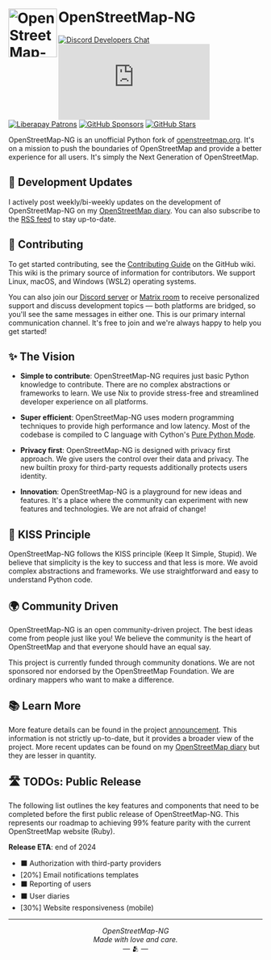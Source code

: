 # <img src="https://files.monicz.dev/osm/openstreetmap-ng.webp" alt="OpenStreetMap-NG logo" align="left" height="96px"> OpenStreetMap-NG

[![Discord Developers Chat](https://shields.monicz.dev/discord/1246123404613128203?logo=discord&logoColor=FFF&label=Developers&color=5865F2&cacheSeconds=600)](https://discord.gg/GM89hdjSCB)
[![Matrix Developers Chat](https://shields.monicz.dev/matrix/openstreetmap-ng%3Amatrix.org?logo=matrix&label=Developers&color=111&cacheSeconds=600)](https://matrix.to/#/#openstreetmap-ng:matrix.org)
[![Liberapay Patrons](https://shields.monicz.dev/liberapay/patrons/Zaczero?logo=liberapay&label=Patrons)](https://liberapay.com/Zaczero/)
[![GitHub Sponsors](https://shields.monicz.dev/github/sponsors/Zaczero?logo=github&label=Sponsors&color=%23db61a2)](https://github.com/sponsors/Zaczero)
[![GitHub Stars](https://shields.monicz.dev/github/stars/Zaczero/openstreetmap-ng?style=social)](https://github.com/Zaczero/openstreetmap-ng)

OpenStreetMap-NG is an unofficial Python fork of [openstreetmap.org](https://openstreetmap.org). It's on a mission to push the boundaries of OpenStreetMap and provide a better experience for all users. It's simply the Next Generation of OpenStreetMap.

## 📢 Development Updates

I actively post weekly/bi-weekly updates on the development of OpenStreetMap-NG on my [OpenStreetMap diary](https://www.openstreetmap.org/user/NorthCrab/diary). You can also subscribe to the [RSS feed](https://www.openstreetmap.org/user/NorthCrab/diary/rss) to stay up-to-date.

## 👷 Contributing

To get started contributing, see the [Contributing Guide](https://github.com/Zaczero/openstreetmap-ng/wiki/Contributing:-Getting-Started) on the GitHub wiki. This wiki is the primary source of information for contributors. We support Linux, macOS, and Windows (WSL2) operating systems.

You can also join our [Discord server](https://discord.gg/GM89hdjSCB) or [Matrix room](https://matrix.to/#/#openstreetmap-ng:matrix.org) to receive personalized support and discuss development topics — both platforms are bridged, so you'll see the same messages in either one. This is our primary internal communication channel. It's free to join and we're always happy to help you get started!

## ✨ The Vision

- **Simple to contribute**: OpenStreetMap-NG requires just basic Python knowledge to contribute. There are no complex abstractions or frameworks to learn. We use Nix to provide stress-free and streamlined developer experience on all platforms.

- **Super efficient**: OpenStreetMap-NG uses modern programming techniques to provide high performance and low latency. Most of the codebase is compiled to C language with Cython's [Pure Python Mode](https://cython.readthedocs.io/en/latest/src/tutorial/pure.html).

- **Privacy first**: OpenStreetMap-NG is designed with privacy first approach. We give users the control over their data and privacy. The new builtin proxy for third-party requests additionally protects users identity.

- **Innovation**: OpenStreetMap-NG is a playground for new ideas and features. It's a place where the community can experiment with new features and technologies. We are not afraid of change!

## 🔢 KISS Principle

OpenStreetMap-NG follows the KISS principle (Keep It Simple, Stupid). We believe that simplicity is the key to success and that less is more. We avoid complex abstractions and frameworks. We use straightforward and easy to understand Python code.

## 🌍 Community Driven

OpenStreetMap-NG is an open community-driven project. The best ideas come from people just like you! We believe the community is the heart of OpenStreetMap and that everyone should have an equal say.

This project is currently funded through community donations. We are not sponsored nor endorsed by the OpenStreetMap Foundation. We are ordinary mappers who want to make a difference.

## 📚 Learn More

More feature details can be found in the project [announcement](https://github.com/Zaczero/openstreetmap-ng/blob/main/ANNOUNCEMENT.md). This information is not strictly up-to-date, but it provides a broader view of the project. More recent updates can be found on my [OpenStreetMap diary](https://www.openstreetmap.org/user/NorthCrab/diary) but they are lesser in quantity.

## 🛣️ TODOs: Public Release

The following list outlines the key features and components that need to be completed before the first public release of OpenStreetMap-NG. This represents our roadmap to achieving 99% feature parity with the current OpenStreetMap website (Ruby).

**Release ETA**: end of 2024

- ⬛ Authorization with third-party providers
- [20%] Email notifications templates
- ⬛ Reporting of users
- ⬛ User diaries
- [30%] Website responsiveness (mobile)

---

<p align="center">
<i>OpenStreetMap-NG</i><br>
<i>Made with love and care.</i><br>
— 🫂 —
</p>
